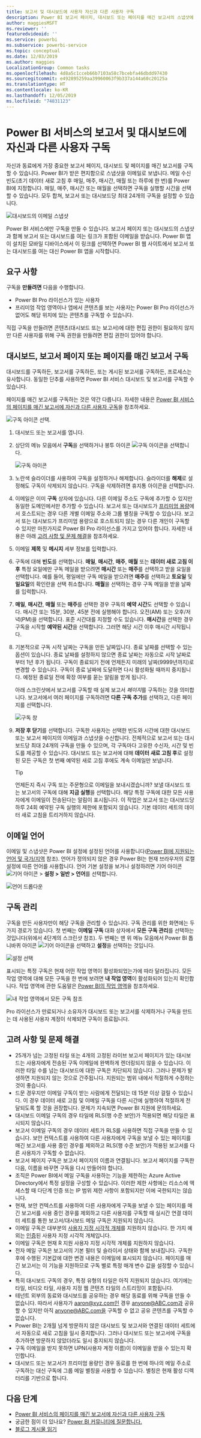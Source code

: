 ```yaml
---
title: 보고서 및 대시보드에 사용자 자신과 다른 사용자 구독
description: Power BI 보고서 페이지, 대시보드 또는 페이지를 매긴 보고서의 스냅샷에 자신과 다른 사용자가 구독하는 방법에 대해 알아보세요.
author: maggiesMSFT
ms.reviewer: ''
featuredvideoid: ''
ms.service: powerbi
ms.subservice: powerbi-service
ms.topic: conceptual
ms.date: 12/03/2019
ms.author: maggies
LocalizationGroup: Common tasks
ms.openlocfilehash: 4d8a5c1cceb66b7103a58c7bcebfa46dbdd97430
ms.sourcegitcommit: e492895259aa39960063f9b337a144a60c20125a
ms.translationtype: HT
ms.contentlocale: ko-KR
ms.lasthandoff: 12/05/2019
ms.locfileid: "74831123"
---
```

# <a name="subscribe-yourself-and-others-to-reports-and-dashboards-in-the-power-bi-service"></a>Power BI 서비스의 보고서 및 대시보드에 자신과 다른 사용자 구독

자신과 동료에게 가장 중요한 보고서 페이지, 대시보드 및 페이지를 매긴 보고서를 구독할 수 있습니다. Power BI가 받은 편지함으로 스냅샷을 이메일로 보냅니다. 메일 수신 빈도(초기 데이터 새로 고침 후 매일, 매주, 매시간, 매월 또는 하루에 한 번)를 Power BI에 지정합니다.  매일, 매주, 매시간 또는 매월을 선택하면 구독을 실행할 시간을 선택할 수 있습니다.  모두 합쳐, 보고서 또는 대시보드당 최대 24개의 구독을 설정할 수 있습니다.

![대시보드의 이메일 스냅샷](media/service-report-subscribe/power-bi-dashboard-email-new.jpg) 

Power BI 서비스에만 구독을 만들 수 있습니다. 보고서 페이지 또는 대시보드의 스냅샷과 함께 보고서 또는 대시보드를 여는 링크가 포함된 이메일을 받습니다. Power BI 앱이 설치된 모바일 디바이스에서 이 링크를 선택하면 Power BI 웹 사이트에서 보고서 또는 대시보드를 여는 대신 Power BI 앱을 시작합니다.

## <a name="requirements"></a>요구 사항

구독을 **만들려면** 다음을 수행합니다.

- Power BI Pro 라이선스가 있는 사용자
- 프리미엄 작업 영역이나 앱에서 콘텐츠를 보는 사용자는 Power BI Pro 라이선스가 없어도 해당 위치에 있는 콘텐츠를 구독할 수 있습니다.

직접 구독을 만들려면 콘텐츠(대시보드 또는 보고서)에 대한 편집 권한이 필요하지 않지만 다른 사용자를 위해 구독 권한을 만들려면 편집 권한이 있어야 합니다. 

## <a name="subscribe-to-a-dashboard-report-page-or-paginated-report"></a>대시보드, 보고서 페이지 또는 페이지를 매긴 보고서 구독

대시보드를 구독하든, 보고서를 구독하든, 또는 게시된 보고서를 구독하든, 프로세스는 유사합니다. 동일한 단추를 사용하면 Power BI 서비스 대시보드 및 보고서를 구독할 수 있습니다.

페이지를 매긴 보고서를 구독하는 것은 약간 다릅니다. 자세한 내용은 [Power BI 서비스의 페이지를 매긴 보고서에 자신과 다른 사용자 구독](consumer/paginated-reports-subscriptions.md)을 참조하세요.
 
![구독 아이콘 선택](media/service-report-subscribe/power-bi-subscribe-orientation.png).

1. 대시보드 또는 보고서를 엽니다.
2. 상단의 메뉴 모음에서 **구독**을 선택하거나 봉투 아이콘 ![구독 아이콘](media/service-report-subscribe/power-bi-icon-envelope.png)을 선택합니다.
   
   ![구독 아이콘](media/service-report-subscribe/power-bi-subscribe-icon.png)

3. 노란색 슬라이더를 사용하여 구독을 설정하거나 해제합니다.  슬라이더를 **해제**로 설정해도 구독이 삭제되지 않습니다. 구독을 삭제하려면 휴지통 아이콘을 선택합니다.

4. 이메일은 이미 **구독** 상자에 있습니다. 다른 이메일 주소도 구독에 추가할 수 있지만 동일한 도메인에서만 추가할 수 있습니다. 보고서 또는 대시보드가 [프리미엄 용량](service-premium-what-is.md)에서 호스트되는 경우 다른 개별 이메일 주소와 그룹 별칭을 구독할 수 있습니다. 보고서 또는 대시보드가 프리미엄 용량으로 호스트되지 않는 경우 다른 개인이 구독할 수 있지만 마찬가지로 Power BI Pro 라이선스를 가지고 있어야 합니다. 자세한 내용은 아래 [고려 사항 및 문제 해결](#considerations-and-troubleshooting)을 참조하세요. 

5. 이메일 **제목** 및 **메시지** 세부 정보를 입력합니다. 

5. 구독에 대해 **빈도**를 선택합니다. **매일**, **매시간**, **매주**, **매월** 또는 **데이터 새로 고침 이후**  특정 요일에만 구독 메일을 받으려면 **매시간** 또는 **매주**를 선택하고 받을 요일을 선택합니다.  예를 들어, 평일에만 구독 메일을 받으려면 **매주**를 선택하고 **토요일** 및 **일요일**의 확인란을 선택 취소합니다.  **매월**을 선택하는 경우 구독 메일을 받을 날짜를 입력합니다.  

6. **매일**, **매시간**, **매월** 또는 **매주**를 선택한 경우 구독의 **예약 시간**도 선택할 수 있습니다.  매시간 또는 15분, 30분, 45분 전에 실행해야 합니다.  오전(AM) 또는 오후/저녁(PM)을 선택합니다. 표준 시간대를 지정할 수도 있습니다.  **매시간**을 선택한 경우 구독을 시작할 **예약된 시간**을 선택합니다. 그러면 해당 시간 이후 매시간 시작됩니다.

7. 기본적으로 구독 시작 날짜는 구독을 만든 날짜입니다. 종료 날짜를 선택할 수 있는 옵션이 있습니다. 종료 날짜를 설정하지 않으면 종료 날짜는 자동으로 시작 날짜로부터 1년 후가 됩니다. 구독이 종료되기 전에 언제든지 미래의 날짜(9999년까지)로 변경할 수 있습니다. 구독이 종료 날짜에 도달하면 다시 활성화될 때까지 중지됩니다. 예정된 종료일 전에 확장 여부를 묻는 알림을 받게 됩니다.    

    아래 스크린샷에서 보고서를 구독할 때 실제 보고서 *페이지*를 구독하는 것을 의미합니다.  보고서에서 여러 페이지를 구독하려면 **다른 구독 추가**를 선택하고, 다른 페이지를 선택합니다. 
      
   ![구독 창](media/service-report-subscribe/power-bi-subscribe-pane.png)  

7. **저장 후 닫기**를 선택합니다. 구독한 사용자는 선택한 빈도와 시간에 대한 대시보드 또는 보고서 페이지의 이메일과 스냅샷을 수신합니다. 전체적으로 보고서 또는 대시보드당 최대 24개의 구독을 만들 수 있으며, 각 구독마다 고유한 수신자, 시간 및 빈도를 제공할 수 있습니다.  대시보드 또는 보고서에 대해 **데이터 새로 고침 후**로 설정된 모든 구독은 첫 번째 예약된 새로 고침 후에도 계속 이메일만 보냅니다.   
      
   > [!TIP]
   > 언제든지 즉시 구독 또는 주문형으로 이메일을 보내시겠습니까? 보낼 대시보드 또는 보고서의 구독에 대해 **지금 실행**을 선택합니다. 해당 특정 구독에 대한 모든 사용자에게 이메일이 전송된다는 알림이 표시됩니다.  이 작업은 보고서 또는 대시보드당 하루 24회 예약된 구독 실행의 제한에 포함되지 않습니다. 기본 데이터 세트의 데이터 새로 고침을 트리거하지 않습니다. 
   > 
   > 
   
## <a name="email-languages"></a>이메일 언어

이메일 및 스냅샷은 Power BI 설정에 설정된 언어를 사용합니다([Power BI에 지원되는 언어 및 국가/지역](supported-languages-countries-regions.md) 참조). 언어가 정의되지 않은 경우 Power BI는 현재 브라우저의 로캘 설정에 따른 언어를 사용합니다. 언어 기본 설정을 보거나 설정하려면 기어 아이콘 ![기어 아이콘](media/service-report-subscribe/power-bi-settings-icon.png) > **설정 > 일반 > 언어**를 선택합니다. 

![언어 드롭다운](media/service-report-subscribe/power-bi-language.png)

## <a name="manage-your-subscriptions"></a>구독 관리
구독을 만든 사용자만이 해당 구독을 관리할 수 있습니다.  구독 관리를 위한 화면에는 두 가지 경로가 있습니다.  첫 번째는 **이메일 구독** 대화 상자에서 **모든 구독 관리**를 선택하는 것입니다(위에서 4단계의 스크린샷 참조). 두 번째는 맨 위 메뉴 모음에서 Power BI 톱니바퀴 아이콘 ![기어 아이콘](media/service-report-subscribe/power-bi-settings-icon.png)을 선택하고 **설정**을 선택하는 것입니다.

![설정 선택](media/service-report-subscribe/power-bi-subscribe-settings.png)

표시되는 특정 구독은 현재 어떤 작업 영역이 활성화되었는가에 따라 달라집니다.  모든 작업 영역에 대해 모든 구독을 한 번에 보려면 **내 작업 영역**이 활성화되어 있는지 확인합니다. 작업 영역에 관한 도움말은 [Power BI의 작업 영역](service-create-workspaces.md)을 참조하세요.

![내 작업 영역에서 모든 구독 참조](media/service-report-subscribe/power-bi-subscriptions.png)

Pro 라이선스가 만료되거나 소유자가 대시보드 또는 보고서를 삭제하거나 구독을 만드는 데 사용된 사용자 계정이 삭제되면 구독이 종료됩니다.

## <a name="considerations-and-troubleshooting"></a>고려 사항 및 문제 해결

* 25개가 넘는 고정된 타일 또는 4개의 고정된 라이브 보고서 페이지가 있는 대시보드는 사용자에게 전송된 구독 이메일에 완벽하게 렌더링되지 않을 수 있습니다.  이러한 타일 수를 넘는 대시보드에 대한 구독은 차단되지 않습니다. 그러나 문제가 발생하면 지원되지 않는 것으로 간주됩니다. 지원되는 범위 내에서 적절하게 수정하는 것이 좋습니다.
* 드문 경우지만 이메일 구독이 받는 사람에게 전달되는 데 15분 이상 걸릴 수 있습니다. 이 경우 데이터 새로 고침 및 이메일 구독을 다른 시간에 실행하여 적절하게 전달되도록 할 것을 권장합니다. 문제가 지속되면 Power BI 지원에 문의하세요.
* 대시보드 이메일 구독의 경우 타일에 RLS(행 수준 보안)가 적용되면 해당 타일은 표시되지 않습니다.  
* 보고서 이메일 구독의 경우 데이터 세트가 RLS를 사용하면 직접 구독을 만들 수 있습니다. 보안 컨텍스트를 사용하여 다른 사용자에게 구독을 보낼 수 있는 페이지를 매긴 보고서를 사용 중인 경우를 제외하고 RLS(행 수준 보안)가 적용된 보고서를 다른 사용자가 구독할 수 없습니다. 
* 보고서 페이지 구독은 보고서 페이지의 이름과 연결됩니다. 보고서 페이지를 구독한 다음, 이름을 바꾸면 구독을 다시 만들어야 합니다.
* 조직은 Power BI에서 메일 구독을 사용하는 기능을 제한하는 Azure Active Directory에서 특정 설정을 구성할 수 있습니다.  이러한 제한 사항에는 리소스에 액세스할 때 다단계 인증 또는 IP 범위 제한 사항이 포함되지만 이에 국한되지는 않습니다.
* 현재, 보안 컨텍스트를 사용하여 다른 사용자에게 구독을 보낼 수 있는 페이지를 매긴 보고서를 사용 중인 경우를 제외하고 다른 사용자를 구독할 때 실시간 연결 데이터 세트를 통한 보고서/대시보드 메일 구독은 지원되지 않습니다. 
* 이메일 구독은 대부분의 [사용자 지정 시각적 개체](developer/power-bi-custom-visuals.md)를 지원하지 않습니다.  한 가지 예외는 [인증](developer/power-bi-custom-visuals-certified.md)된 사용자 지정 시각적 개체입니다.  
* 이메일 구독은 현재 R 지원 사용자 지정 시각적 개체를 지원하지 않습니다.  
* 전자 메일 구독은 보고서의 기본 필터 및 슬라이서 상태와 함께 보내집니다. 구독한 후에 수행된 기본값에 대한 변경 내용은 이메일에 표시되지 않습니다.  페이지를 매긴 보고서는 이 기능을 지원하므로 구독 별로 특정 매개 변수 값을 설정할 수 있습니다.   
* 특히 대시보드 구독의 경우, 특정 유형의 타일은 아직 지원되지 않습니다.  여기에는 타일, 비디오 타일, 사용자 지정 웹 콘텐츠 타일의 스트리밍이 포함됩니다.     
* 테넌트 외부의 동료와 대시보드를 공유하는 경우 해당 동료를 위해 구독을 만들 수 없습니다. 따라서 사용자가 aaron@xyz.com인 경우 anyone@ABC.com과 공유할 수 있지만 아직 anyone@ABC.com을 구독할 수 없고 공유 콘텐츠를 구독할 수 없습니다.      
* Power BI는 2개월 넘게 방문하지 않은 대시보드 및 보고서와 연결된 데이터 세트에서 자동으로 새로 고침을 일시 중지합니다.  그러나 대시보드 또는 보고서에 구독을 추가하면 방문하지 않았더라도 일시 중지되지 않습니다.    
* 구독 이메일을 받지 못하면 UPN(사용자 계정 이름)이 이메일을 받을 수 있는지 확인합니다. 
* 대시보드 또는 보고서가 프리미엄 용량인 경우 동료를 한 번에 하나의 메일 주소로 구독하는 대신 구독에 그룹 메일 별칭을 사용할 수 있습니다. 별칭은 현재 활성 디렉터리를 기반으로 합니다. 

## <a name="next-steps"></a>다음 단계

- [Power BI 서비스의  페이지를 매긴 보고서에 자신과 다른 사용자 구독](consumer/paginated-reports-subscriptions.md)
- 궁금한 점이 더 있나요? [Power BI 커뮤니티에 질문합니다.](https://community.powerbi.com/)    
- [블로그 게시물 읽기](https://powerbi.microsoft.com/blog/introducing-dashboard-email-subscriptions-a-360-degree-view-of-your-business-in-your-inbox-every-day/)

